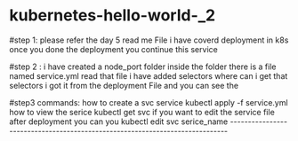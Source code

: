 # kubernetes-hello-world-_2
  #step 1:
  please refer the day 5 read me File  i have coverd deployment in k8s 
  once you done the deployment you continue this service

  #step 2 :
  i have created a node_port folder inside the folder there is a file named           service.yml
  read that file i have added selectors 
  where can i get that selectors  i got it from the deployment File
  and you can see the 

  #step3
  commands:
  how to create a svc service 
  kubectl apply -f service.yml
  how to view the serice
  kubectl get svc 
  if you want to edit the service file after deployment you can you
  kubectl edit svc serice_name
    -----------------------------------------------------------------------------
